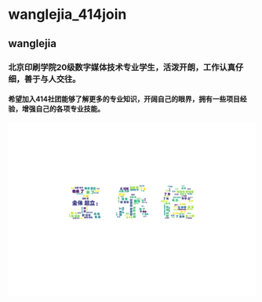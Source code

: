 # wanglejia_414join
## wanglejia
### 北京印刷学院20级数字媒体技术专业学生，活泼开朗，工作认真仔细，善于与人交往。
#### 希望加入414社团能够了解更多的专业知识，开阔自己的眼界，拥有一些项目经验，增强自己的各项专业技能。
![王乐佳](https://github.com/W-lejia/wanglejia_414join/blob/main/%E5%90%8D%E5%AD%97%E5%BD%A2%E7%8A%B6%E8%AF%8D%E4%BA%91%E5%9B%BE.png)

